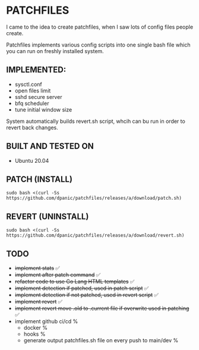 # PATCHFILES
I came to the idea to create patchfiles, when I saw lots of config files people create.
 
Patchfiles implements various config scripts into one single bash file which you can run on freshly installed system.

## IMPLEMENTED:
* sysctl.conf
* open files limit
* sshd secure server
* bfq scheduler
* tune initial window size

System automatically builds revert.sh script, whcih can bu run in order to revert back changes.

## BUILT AND TESTED ON
* Ubuntu 20.04

## PATCH (INSTALL)
```sudo bash <(curl -Ss https://github.com/dpanic/patchfiles/releases/a/download/patch.sh)```

## REVERT (UNINSTALL)
```sudo bash <(curl -Ss https://github.com/dpanic/patchfiles/releases/a/download/revert.sh)```



## TODO
* ~~implement stats~~ ✅
* ~~implement after patch command~~ ✅
* ~~refactor code to use Go Lang HTML templates~~ ✅
* ~~implement detection if patched, used in patch script~~ ✅ 
* ~~implement detection if not patched, used in revert script~~ ✅ 
* ~~implement revert~~ ✅ 
* ~~implement revert move .old to .current file if overwrite used in patching~~ ✅ 
* implement github ci/cd % 
    * docker % 
    * hooks % 
    * generate output patchfiles.sh file on every push to main/dev % 